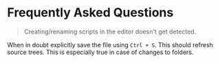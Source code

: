 # Frequently Asked Questions

> Creating/renaming scripts in the editor doesn't get detected.

When in doubt explicitly save the file using `Ctrl + S`. This should refresh source trees. This is especially true in case of changes to folders.